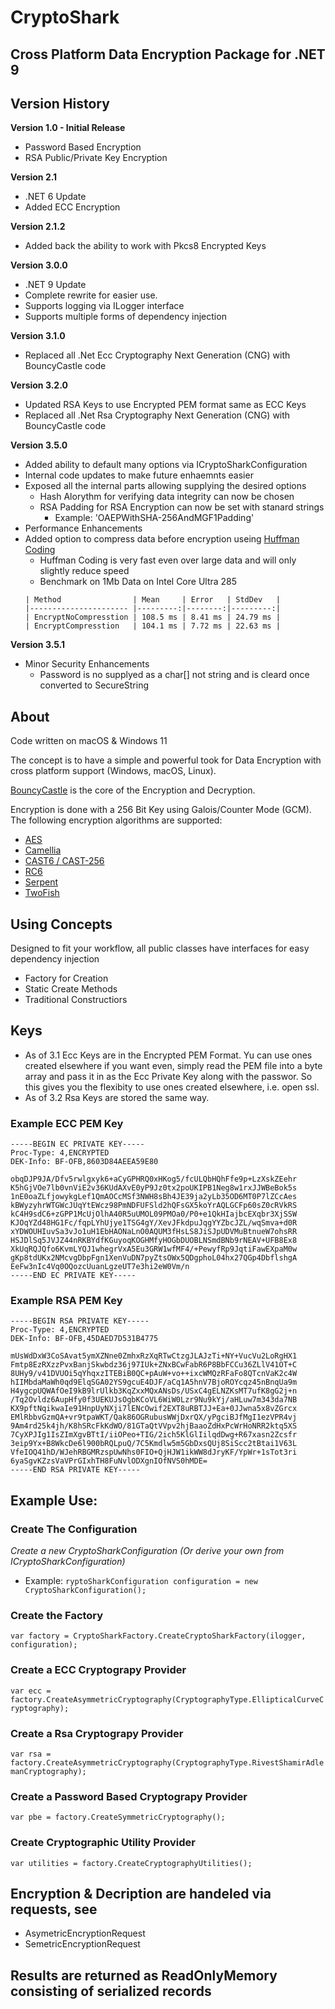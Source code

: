 # CryptoShark
## Cross Platform Data Encryption Package for .NET 9

## Version History
**Version 1.0 - Initial Release**
* Password Based Encryption
* RSA Public/Private Key Encryption

**Version 2.1**
* .NET 6 Update
* Added ECC Encryption 

**Version 2.1.2**
* Added back the ability to work with Pkcs8 Encrypted Keys

**Version 3.0.0**
* .NET 9 Update
* Complete rewrite for easier use.
* Supports logging via ILogger interface
* Supports multiple forms of dependency injection

**Version 3.1.0**
* Replaced all .Net Ecc Cryptography Next Generation (CNG) with BouncyCastle code

**Version 3.2.0**
* Updated RSA Keys to use Encrypted PEM format same as ECC Keys
* Replaced all .Net Rsa Cryptography Next Generation (CNG) with BouncyCastle code

**Version 3.5.0**
* Added ability to default many options via ICryptoSharkConfiguration
* Internal code updates to make future enhaemnts easier
* Exposed all the internal parts allowing supplying the desired options
    * Hash Alorythm for verifying data integrity can now be chosen
    * RSA Padding for RSA Encryption can now be set with stanard strings 
        * Example: 'OAEPWithSHA-256AndMGF1Padding'
 * Performance Enhancements
 * Added option to compress data before encryption useing [Huffman Coding](https://en.wikipedia.org/wiki/Huffman_coding)
    * Huffman Coding is very fast even over large data and will only slightly reduce speed
    * Benchmark on 1Mb Data on Intel Core Ultra 285 
    ```
    | Method                | Mean     | Error   | StdDev   |
    |---------------------- |---------:|--------:|---------:|
    | EncryptNoCompresstion | 108.5 ms | 8.41 ms | 24.79 ms |
    | EncryptCompresstion   | 104.1 ms | 7.72 ms | 22.63 ms |
    ```

 **Version 3.5.1**
 * Minor Security Enhancements 
    * Password is no supplyed as a char[] not string and is cleard once converted to SecureString
  
## About
Code written on macOS & Windows 11

The concept is to have a simple and powerful took for Data Encryption with cross platform support (Windows, macOS, Linux).  

[BouncyCastle](https://www.bouncycastle.org) is the core of the Encryption and Decryption. 

Encryption is done with a 256 Bit Key using Galois/Counter Mode (GCM).  The following encryption algorithms are supported:

* [AES](https://en.wikipedia.org/wiki/Advanced_Encryption_Standard)
* [Camellia](https://en.wikipedia.org/wiki/Camellia_(cipher))
* [CAST6 / CAST-256](https://en.wikipedia.org/wiki/CAST-256)
* [RC6](https://en.wikipedia.org/wiki/RC6)
* [Serpent](https://en.wikipedia.org/wiki/Serpent_(cipher))
* [TwoFish](https://en.wikipedia.org/wiki/Twofish)
           
## Using Concepts
Designed to fit your workflow, all public classes have interfaces for easy dependency injection

* Factory for Creation
* Static Create Methods
* Traditional Constructiors

## Keys
* As of 3.1 Ecc Keys are in the Encrypted PEM Format. Yu can use ones created elsewhere if you want even, simply read the PEM file into a byte array and pass it in as the Ecc Private Key along with the passwor. So this gives you the flexibity to use ones created elsewhere, i.e. open ssl.
* As of 3.2 Rsa Keys are stored the same way.

### Example ECC PEM Key
```
-----BEGIN EC PRIVATE KEY-----
Proc-Type: 4,ENCRYPTED
DEK-Info: BF-OFB,8603D84AEEA59E80

obqDJP9JA/Dfv5rwlgxyk6+aCyGPHRQ0xHKog5/fcULQbHQhFfe9p+LzXskZEehr
K5hGjVOe7lb0vnViE2v36KUdAXvE0yP9Jz0tx2poUKIPB1Neg8w1rxJJWBeBok5s
1nE0oaZLfjowykgLef1QmAOCcMSf3NWH8sBh4JE39ja2yLb35OD6MT0P7lZCcAes
kBWyzyhrWTGWcJUqYtEWcz98PmNDFUFSld2hQFsGX5koYrAQLGCFp60sZ0cRVkRS
kC4H9sdC6+zGPP1McUjOlhA40R5uUMOL09PMOa0/P0+e1QkHIajbcEXqbr3XjSSW
KJOqYZd48HG1Fc/fqpLYhUjye1TSG4gY/XevJFkdpuJqgYYZbcJZL/wqSmva+d0R
xYDWOUHIuvSa3vJo1uH1EbHAONaLnO0AQUM3fHsLS8JiSJpUDVMuBtnueW7ohsRR
HSJDlSq5JVJZ44nRKBYdfKGuyoqKOGHMfyHOGbDUOBLNSmdBNb9rNEAV+UFB8Ex8
XkUqRQJQfo6KvmLYQJ1whegrVxA5Eu3GRW1wfMF4/+PewyfRp9JqtiFawEXpaM0w
gKp8tdUKx2NMcvgDbpFgn1XenVuDN7pyZtsOWx5QDgphoL04hx27QGp4DbflshgA
EeFw3nIc4Vq0OQozcUuanLgzeUT7e3hi2eW0Vm/n
-----END EC PRIVATE KEY-----
```

### Example RSA PEM Key
```
-----BEGIN RSA PRIVATE KEY-----
Proc-Type: 4,ENCRYPTED
DEK-Info: BF-OFB,45DAED7D531B4775

mUsWdDxW3CoSAvat5ymXZNne0ZmhxRzXqRTwCtzgJLAJzTi+NY+VucVu2LoRgHX1
Fmtp8EzRXzzPvxBanjSkwbdz36j97IUk+ZNxBCwFabR6P8BbFCCu36ZLlV41OT+C
8UHy9/v41DVUOi5qYhqxzITEBiB0QC+pAuW+vo++ixcWMQzRFaFo8QTcnVaK2c4W
hIIMbdaMaWh0qd9ElqSGA02YS9gcuE4DJF/aCq1A5hnV7BjoROYcqz45nBnqUa9m
H4ygcpUQWAfOeI9kB9lrUlkb3KqZxxMQxANsDs/USxC4gELNZKsMT7ufK8gG2j+n
/Tq2Ovldz6AupHfy0f3UEKUJsOgbKCoVL6WiW0Lzr9Nu9kYj/aHLuw7m343da7NB
KX9pftNqikwaIe91HnpUyNXji7lENcOwif2EXT8uRBTJJ+Ea+0JJwna5x8vZGrcx
EMlRbbvGzmQA+vr9tpaWKT/Qak86OGRubusWWjDxrQX/yPgciBJfMgI1ezVPR4vj
9Am4rd25k4jh/K8hSRcFkKdWO/81GTaQtVVpv2hjBaaoZdHxPcWrHoNRR2ktq5XS
7CyXPJIg1IsZImXgvBTtI/iiOPeo+TIG/2ich5KlGlIilqdDwg+R67xasn2Zcsfr
3eip9Yx+B8WkcDe6l900bRQLpuQ/7C5Kmdlw5m5GbDxsQUj8SiScc2tBtai1V63L
VfeIOQ41hD/WJehRBGMRzspUwNhs0FIO+QjHJW1ikWW8dJryKF/YpWr+1sTot3ri
6yaSgvKZzsVaVPrGIxhTH8FuNvlODXgnIOfNVS0hMDE=
-----END RSA PRIVATE KEY-----
```

## Example Use: 

### Create The Configuration
*Create a new CryptoSharkConfiguration (Or derive your own from ICryptoSharkConfiguration)*
* Example:
 `ryptoSharkConfiguration configuration = new CryptoSharkConfiguration();`

 ### Create the Factory
 `var factory = CryptoSharkFactory.CreateCryptoSharkFactory(ilogger, configuration);`

 ### Create a ECC Cryptograpy Provider
 `var ecc = factory.CreateAsymmetricCryptography(CryptographyType.EllipticalCurveCryptography);`

  ### Create a Rsa Cryptograpy Provider
 `var rsa = factory.CreateAsymmetricCryptography(CryptographyType.RivestShamirAdlemanCryptography);`

### Create a Password Based Cryptograpy Provider
 `var pbe = factory.CreateSymmetricCryptography();`

### Create Cryptographic Utility Provider 
 `var utilities = factory.CreateCryptographyUtilities();`

 ## Encryption & Decription are handeled via requests, see
 * AsymetricEncryptionRequest
 * SemetricEncryptionRequest

 ## Results are returned as ReadOnlyMemory<byte> consisting of serialized records 

